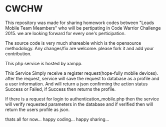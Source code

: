 # CWCHW

This repository was made for sharing homework codes between "Leads Mobile Team Meambers" 
who will be pertipating in Code Warrior Challenge 2015. we are looking forward for every one's perticipation.

The source code is very much shareable which is the opensource methodology.
Any changes/fix are welcome. please fork it and add your contribution.

This php service is hosted by xampp.

This Service Simply receive a register request(hope-fully mobile devices). 
after the request, service will save the request to database as a profile and a user information. 
And will return a json confirming the action status Success or Failed, 
if Success then returns the profile.

If there is a request for login to authentication_mobile.php then the service will verify requested 
parameters in the database and if verified then will return the users profile as json.

thats all for now... happy coding... happy sharing...
